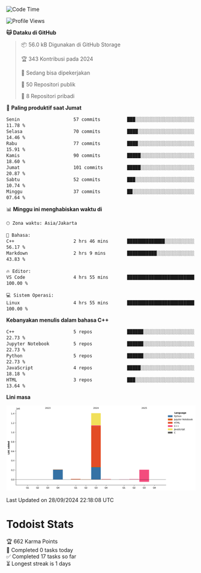 <!--START_SECTION:waka-->
![Code Time](http://img.shields.io/badge/Code%20Time-48%20hrs%2021%20mins-blue)

![Profile Views](http://img.shields.io/badge/Profil%20dilihat-2-blue)

**🐱 Dataku di GitHub** 

> 📦 56.0 kB Digunakan di GitHub Storage 
 > 
> 🏆 343 Kontribusi pada 2024
 > 
> 💼 Sedang bisa dipekerjakan
 > 
> 📜 50 Repositori publik 
 > 
> 🔑 8 Repositori pribadi 
 > 
📅 **Paling produktif saat Jumat** 

```text
Senin                    57 commits          ███░░░░░░░░░░░░░░░░░░░░░░   11.78 % 
Selasa                   70 commits          ████░░░░░░░░░░░░░░░░░░░░░   14.46 % 
Rabu                     77 commits          ████░░░░░░░░░░░░░░░░░░░░░   15.91 % 
Kamis                    90 commits          █████░░░░░░░░░░░░░░░░░░░░   18.60 % 
Jumat                    101 commits         █████░░░░░░░░░░░░░░░░░░░░   20.87 % 
Sabtu                    52 commits          ███░░░░░░░░░░░░░░░░░░░░░░   10.74 % 
Minggu                   37 commits          ██░░░░░░░░░░░░░░░░░░░░░░░   07.64 % 
```


📊 **Minggu ini menghabiskan waktu di** 

```text
🕑︎ Zona waktu: Asia/Jakarta

💬 Bahasa: 
C++                      2 hrs 46 mins       ██████████████░░░░░░░░░░░   56.17 % 
Markdown                 2 hrs 9 mins        ███████████░░░░░░░░░░░░░░   43.83 % 

🔥 Editor: 
VS Code                  4 hrs 55 mins       █████████████████████████   100.00 % 

💻 Sistem Operasi: 
Linux                    4 hrs 55 mins       █████████████████████████   100.00 % 
```

**Kebanyakan menulis dalam bahasa C++** 

```text
C++                      5 repos             ██████░░░░░░░░░░░░░░░░░░░   22.73 % 
Jupyter Notebook         5 repos             ██████░░░░░░░░░░░░░░░░░░░   22.73 % 
Python                   5 repos             ██████░░░░░░░░░░░░░░░░░░░   22.73 % 
JavaScript               4 repos             █████░░░░░░░░░░░░░░░░░░░░   18.18 % 
HTML                     3 repos             ███░░░░░░░░░░░░░░░░░░░░░░   13.64 % 
```



**Lini masa**

![Lines of Code chart](https://raw.githubusercontent.com/yusuf601/yusuf601/main/assets/bar_graph.png)


 Last Updated on 28/09/2024 22:18:08 UTC
<!--END_SECTION:waka-->
# Todoist Stats

<!-- TODO-IST:START -->
🏆  662 Karma Points           
🌸  Completed 0 tasks today           
✅  Completed 17 tasks so far           
⏳  Longest streak is 1 days
<!-- TODO-IST:END -->
